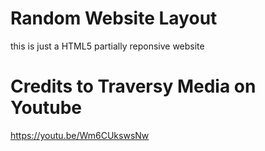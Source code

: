 # Random Website Layout
this is just a HTML5 partially reponsive website 

# Credits to Traversy Media on Youtube
https://youtu.be/Wm6CUkswsNw
